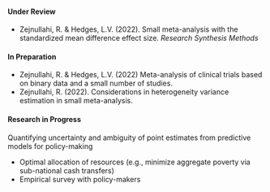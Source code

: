 #### Under Review
 - Zejnullahi, R. & Hedges, L.V. (2022). Small meta-analysis with the standardized mean difference effect size. *Research Synthesis Methods* 

#### In Preparation
 - Zejnullahi, R. & Hedges, L.V. (2022) Meta-analysis of clinical trials based on binary data and a small number of studies. 
 - Zejnullahi, R. (2022). Considerations in heterogeneity variance estimation in small meta-analysis. 


#### Research in Progress

Quantifying uncertainty and ambiguity of point estimates from predictive models for policy-making 
 - Optimal allocation of resources (e.g., minimize aggregate poverty via sub-national cash transfers) 
 - Empirical survey with policy-makers 

